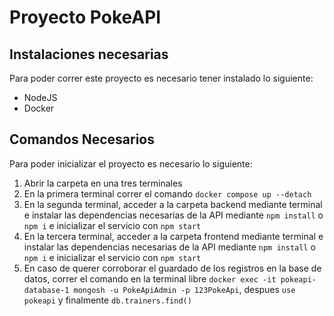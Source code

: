 # Proyecto PokeAPI

## Instalaciones necesarias

Para poder correr este proyecto es necesario tener instalado lo siguiente: 
- NodeJS 
- Docker

## Comandos Necesarios

Para poder inicializar el proyecto es necesario lo siguiente:
1. Abrir la carpeta en una tres terminales
2. En la primera terminal correr el comando `docker compose up --detach`
3. En la segunda terminal, acceder a la carpeta backend mediante terminal e instalar las dependencias necesarias de la API mediante `npm install` o `npm i` e inicializar el servicio con `npm start`
4. En la tercera terminal, acceder a la carpeta frontend mediante terminal e instalar las dependencias necesarias de la API mediante `npm install` o `npm i` e inicializar el servicio con `npm start`
5. En caso de querer corroborar el guardado de los registros en la base de datos, correr el comando en la terminal libre `docker exec -it pokeapi-database-1 mongosh -u PokeApiAdmin -p 123PokeApi`, despues `use pokeapi` y finalmente `db.trainers.find()`